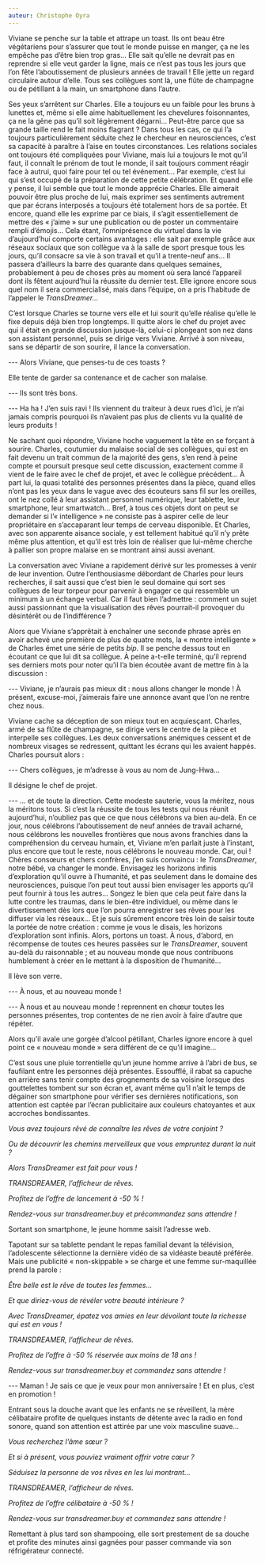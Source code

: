 ```yaml
---
auteur: Christophe Oyra
---
```


Viviane se penche sur la table et attrape un toast. Ils ont beau être végétariens pour s’assurer que tout le monde puisse en manger, ça ne les empêche pas d’être bien trop gras... Elle sait qu’elle ne devrait pas en reprendre si elle veut garder la ligne, mais ce n’est pas tous les jours que l’on fête l’aboutissement de plusieurs années de travail ! Elle jette un regard circulaire autour d’elle. Tous ses collègues sont là, une flûte de champagne ou de pétillant à la main, un smartphone dans l’autre.

Ses yeux s’arrêtent sur Charles. Elle a toujours eu un faible pour les bruns à lunettes et, même si elle aime habituellement les chevelures foisonnantes, ça ne la gêne pas qu’il soit légèrement dégarni... Peut-être parce que sa grande taille rend le fait moins flagrant ? Dans tous les cas, ce qui l’a toujours particulièrement séduite chez le chercheur en neurosciences, c’est sa capacité à paraître à l’aise en toutes circonstances. Les relations sociales ont toujours été compliquées pour Viviane, mais lui a toujours le mot qu’il faut, il connaît le prénom de tout le monde, il sait toujours comment réagir face à autrui, quoi faire pour tel ou tel événement... Par exemple, c’est lui qui s’est occupé de la préparation de cette petite célébration. Et quand elle y pense, il lui semble que tout le monde apprécie Charles. Elle aimerait pouvoir être plus proche de lui, mais exprimer ses sentiments autrement que par écrans interposés a toujours été totalement hors de sa portée. Et encore, quand elle les exprime par ce biais, il s’agit essentiellement de mettre des « j’aime » sur une publication ou de poster un commentaire rempli d’émojis... Cela étant, l’omniprésence du virtuel dans la vie d’aujourd’hui comporte certains avantages : elle sait par exemple grâce aux réseaux sociaux que son collègue va à la salle de sport presque tous les jours, qu’il consacre sa vie à son travail et qu’il a trente-neuf ans... Il passera d’ailleurs la barre des quarante dans quelques semaines, probablement à peu de choses près au moment où sera lancé l’appareil dont ils fêtent aujourd’hui la réussite du dernier test. Elle ignore encore sous quel nom il sera commercialisé, mais dans l’équipe, on a pris l’habitude de l’appeler le *TransDreamer...*

C’est lorsque Charles se tourne vers elle et lui sourit qu’elle réalise qu’elle le fixe depuis déjà bien trop longtemps. Il quitte alors le chef du projet avec qui il était en grande discussion jusque-là, celui-ci plongeant son nez dans son assistant personnel, puis se dirige vers Viviane. Arrivé à son niveau, sans se départir de son sourire, il lance la conversation.

--- Alors Viviane, que penses-tu de ces toasts ?

Elle tente de garder sa contenance et de cacher son malaise.

--- Ils sont très bons.

--- Ha ha ! J’en suis ravi ! Ils viennent du traiteur à deux rues d’ici, je n’ai jamais compris pourquoi ils n’avaient pas plus de clients vu la qualité de leurs produits !

Ne sachant quoi répondre, Viviane hoche vaguement la tête en se forçant à sourire. Charles, coutumier du malaise social de ses collègues, qui est en fait devenu un trait commun de la majorité des gens, s’en rend à peine compte et poursuit presque seul cette discussion, exactement comme il vient de le faire avec le chef de projet, et avec le collègue précédent... À part lui, la quasi totalité des personnes présentes dans la pièce, quand elles n’ont pas les yeux dans le vague avec des écouteurs sans fil sur les oreilles, ont le nez collé à leur assistant personnel numérique, leur tablette, leur smartphone, leur smartwatch... Bref, à tous ces objets dont on peut se demander si l’« intelligence » ne consiste pas à aspirer celle de leur propriétaire en s’accaparant leur temps de cerveau disponible. Et Charles, avec son apparente aisance sociale, y est tellement habitué qu’il n’y prête même plus attention, et qu’il est très loin de réaliser que lui-même cherche à pallier son propre malaise en se montrant ainsi aussi avenant. 

La conversation avec Viviane a rapidement dérivé sur les promesses à venir de leur invention. Outre l’enthousiasme débordant de Charles pour leurs recherches, il sait aussi que c’est bien le seul domaine qui sort ses collègues de leur torpeur pour parvenir à engager ce qui ressemble un minimum à un échange verbal. Car il faut bien l’admettre : comment un sujet aussi passionnant que la visualisation des rêves pourrait-il provoquer du désintérêt ou de l’indifférence ?

Alors que Viviane s’apprêtait à enchaîner une seconde phrase après en avoir achevé une première de plus de quatre mots, la « montre intelligente » de Charles émet une série de petits *bip*. Il se penche dessus tout en écoutant ce que lui dit sa collègue. À peine a-t-elle terminé, qu’il reprend ses derniers mots pour noter qu’il l’a bien écoutée avant de mettre fin à la discussion :

--- Viviane, je n’aurais pas mieux dit : nous allons changer le monde ! À présent, excuse-moi, j’aimerais faire une annonce avant que l’on ne rentre chez nous.

Viviane cache sa déception de son mieux tout en acquiesçant. Charles, armé de sa flûte de champagne, se dirige vers le centre de la pièce et interpelle ses collègues. Les deux conversations anémiques cessent et de nombreux visages se redressent, quittant les écrans qui les avaient happés. Charles poursuit alors :

--- Chers collègues, je m’adresse à vous au nom de Jung-Hwa...

Il désigne le chef de projet.

--- ... et de toute la direction. Cette modeste sauterie, vous la méritez, nous la méritons tous. Si c’est la réussite de tous les tests qui nous réunit aujourd’hui, n’oubliez pas que ce que nous célébrons va bien au-delà. En ce jour, nous célébrons l’aboutissement de neuf années de travail acharné, nous célébrons les nouvelles frontières que nous avons franchies dans la compréhension du cerveau humain, et, Viviane m’en parlait juste à l’instant, plus encore que tout le reste, nous célébrons le nouveau monde. Car, oui ! Chères consœurs et chers confrères, j’en suis convaincu : le *TransDreamer*, notre bébé, va changer le monde. Envisagez les horizons infinis d’exploration qu’il ouvre à l’humanité, et pas seulement dans le domaine des neurosciences, puisque l’on peut tout aussi bien envisager les apports qu’il peut fournir à tous les autres... Songez le bien que cela peut faire dans la lutte contre les traumas, dans le bien-être individuel, ou même dans le divertissement dès lors que l’on pourra enregistrer ses rêves pour les diffuser via les réseaux... Et je suis sûrement encore très loin de saisir toute la portée de notre création : comme je vous le disais, les horizons d’exploration sont infinis. Alors, portons un toast. À nous, d’abord, en récompense de toutes ces heures passées sur le *TransDreamer*, souvent au-delà du raisonnable ; et au nouveau monde que nous contribuons humblement à créer en le mettant à la disposition de l’humanité...

Il lève son verre.

--- À nous, et au nouveau monde !

--- À nous et au nouveau monde ! reprennent en chœur toutes les personnes présentes, trop contentes de ne rien avoir à faire d’autre que répéter.

Alors qu’il avale une gorgée d’alcool pétillant, Charles ignore encore à quel point ce « nouveau monde » sera différent de ce qu’il imagine...


C’est sous une pluie torrentielle qu’un jeune homme arrive à l’abri de bus, se faufilant entre les personnes déjà présentes. Essoufflé, il rabat sa capuche en arrière sans tenir compte des grognements de sa voisine lorsque des gouttelettes tombent sur son écran et, avant même qu’il n’ait le temps de dégainer son smartphone pour vérifier ses dernières notifications, son attention est captée par l’écran publicitaire aux couleurs chatoyantes et aux accroches bondissantes.

*Vous avez toujours rêvé de connaître les rêves de votre conjoint ?*

*Ou de découvrir les chemins merveilleux que vous empruntez durant la nuit ?*

*Alors TransDreamer est fait pour vous !*

*TRANSDREAMER, l’afficheur de rêves.*

*Profitez de l’offre de lancement à -50 % !*

*Rendez-vous sur transdreamer.buy et précommandez sans attendre !*

Sortant son smartphone, le jeune homme saisit l’adresse web.


Tapotant sur sa tablette pendant le repas familial devant la télévision, l’adolescente sélectionne la dernière vidéo de sa vidéaste beauté préférée. Mais une publicité « non-skippable » se charge et une femme sur-maquillée prend la parole :

*Être belle est le rêve de toutes les femmes...*

*Et que diriez-vous de révéler votre beauté intérieure ?*

*Avec TransDreamer, épatez vos amies en leur dévoilant toute la richesse qui est en vous !*

*TRANSDREAMER, l’afficheur de rêves.*

*Profitez de l’offre à -50 % réservée aux moins de 18 ans !*

*Rendez-vous sur transdreamer.buy et commandez sans attendre !*

--- Maman ! Je sais ce que je veux pour mon anniversaire ! Et en plus, c’est en promotion !


Entrant sous la douche avant que les enfants ne se réveillent, la mère célibataire profite de quelques instants de détente avec la radio en fond sonore, quand son attention est attirée par une voix masculine suave...

*Vous recherchez l’âme sœur ?*

*Et si à présent, vous pouviez vraiment offrir votre cœur ?*

*Séduisez la personne de vos rêves en les lui montrant...*

*TRANSDREAMER, l’afficheur de rêves.*

*Profitez de l’offre célibataire à -50 % !*

*Rendez-vous sur transdreamer.buy et commandez sans attendre !*

Remettant à plus tard son shampooing, elle sort prestement de sa douche et profite des minutes ainsi gagnées pour passer commande via son réfrigérateur connecté.